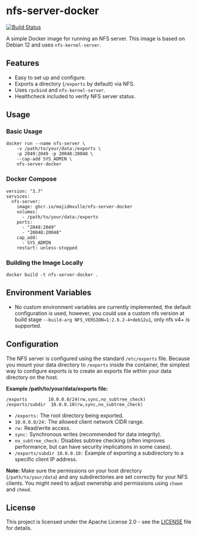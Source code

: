 # nfs-server-docker

[![Build Status](https://github.com/majidmvulle/nfs-server-docker/actions/workflows/002-build-and-push-gcr.yaml/badge.svg)](https://github.com/majidmvulle/nfs-server-docker/actions/workflows/002-build-and-push-gcr.yaml)

A simple Docker image for running an NFS server.  This image is based on Debian 12 and uses `nfs-kernel-server`.

## Features

*   Easy to set up and configure.
*   Exports a directory (`/exports` by default) via NFS.
*   Uses `rpcbind` and `nfs-kernel-server`.
*   Healthcheck included to verify NFS server status.

## Usage

### Basic Usage

```shell
docker run --name nfs-server \
    -v /path/to/your/data:/exports \
    -p 2049:2049 -p 20048:20048 \
    --cap-add SYS_ADMIN \
    nfs-server-docker
```

### Docker Compose
```shell
version: "3.7"
services:
  nfs-server:
    image: ghcr.io/majidmvulle/nfs-server-docker
    volumes:
      - /path/to/your/data:/exports
    ports:
      - "2049:2049"
      - "20048:20048"
    cap_add:
      - SYS_ADMIN
    restart: unless-stopped
```

### Building the Image Locally
```shell
docker build -t nfs-server-docker .
```

## Environment Variables
* No custom environment variables are currently implemented, the default configuration is used, however, you could use a custom nfs version at build stage `--build-arg NFS_VERSION=1:2.6.2-4+deb12u1`, only nfs v4+ is supported.

## Configuration
The NFS server is configured using the standard `/etc/exports` file. Because you mount your data directory to `/exports` inside the container, the simplest way to configure exports is to create an exports file within your data directory on the host.

**Example /path/to/your/data/exports file:**
```shell
/exports        10.0.0.0/24(rw,sync,no_subtree_check)
/exports/subdir  10.0.0.10(rw,sync,no_subtree_check)
```
* `/exports:` The root directory being exported. 
* `10.0.0.0/24:` The allowed client network CIDR range. 
* `rw:` Read/write access. 
* `sync:` Synchronous writes (recommended for data integrity). 
* `no_subtree_check:` Disables subtree checking (often improves performance, but can have security implications in some cases). 
* `/exports/subdir 10.0.0.10:` Example of exporting a subdirectory to a specific client IP address.

**Note:** Make sure the permissions on your host directory (`/path/to/your/data`) and any subdirectories are set correctly for your NFS clients. You might need to adjust ownership and permissions using `chown` and `chmod`.

## License
This project is licensed under the Apache License 2.0 - see the [LICENSE](LICENSE) file for details.
